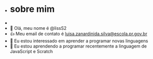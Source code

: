 - # sobre mim
- 
- 👋 Olá, meu nome é @lissS2
- 👍 Meu email de contato é luisa.zanardinida.silva@escola.pr.gov.br
- 👀 Eu estou interessado em aprender a programar novas linguagens 
- 🌱 Eu estou aprendendo a programar recentemente a linguagem de JavaScript e Scratch




